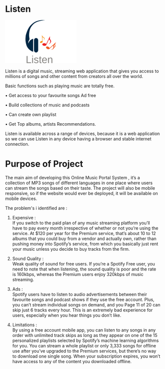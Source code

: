 # Listen
<img src="./src/logo.png" alt="babel" />

Listen is a digital music, streaming web application that gives you access to millions of songs and other 
content from creators all over the world.

Basic functions such as playing music are totally free.

• Get access to your favourite songs Ad free

• Build collections of music and podcasts

• Can create own playlist

• Get Top albums, artists Recommendations.


Listen is available across a range of devices, because it is a web application so we can use Listen 
in any device having a browser and stable internet connection.

# Purpose of Project

The main aim of developing this Online Music Portal System , 
it’s a collection of MP3 songs of different languages in one place where users can stream the songs based on their taste. 
The project will also be mobile responsive, so if the website 
would ever be deployed, it will be available on mobile devices.

The problem's i identified are : 

1. Expensive : <br/>
If you switch to the paid plan of any music streaming platform you’ll have to
pay every month irrespective of whether or
not you’re using the service. At $120 per
year for the Premium service, that’s about
10 to 12 albums that you could buy from a
vendor and actually own, rather than
pushing money into Spotify’s service, from
which you basically just rent your music
unless you decide to buy tracks from the
firm.

2. Sound Quality :<br/>
Weak quality of sound for free users. If you’re a Spotify Free user, you need to note that when
listening, the sound quality is poor and the rate is 160kbps, whereas the Premium users enjoy
320kbps of music streaming.


3. Ads :<br/>
Spotify users have to listen to audio advertisements between their favourite songs and podcast
shows if they use the free account. Plus, you can’t stream individual songs on demand, and you
Page 11 of 20
can skip just 6 tracks every hour. This is an extremely bad experience for users, especially when
you hear things you don’t like.

4. Limitations :<br/>
By using a free account mobile app, you can listen to any songs in any order with unlimited track
skips as long as they appear on one of the 15 personalized playlists selected by Spotify’s
machine learning algorithms for you.
You can stream a whole playlist or only 3,333 songs for offline use after you’ve upgraded to the
Premium services, but there’s no way to download one single song. When your subscription
expires, you won’t have access to any of the content you downloaded offline.


